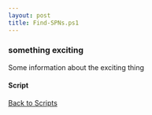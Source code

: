```yaml
---
layout: post
title: Find-SPNs.ps1
---
```


### something exciting

Some information about the exciting thing

#### Script

<script src="https://gist-it.appspot.com/github.com/BanterBoy/scripts-blog/blob/master/PowerShell/scripts/activeDirectory/Find-SPNs.ps1" crossorigin="anonymous"></script>

<a href="/menu/_pages/scripts.html">Back to Scripts</a>
